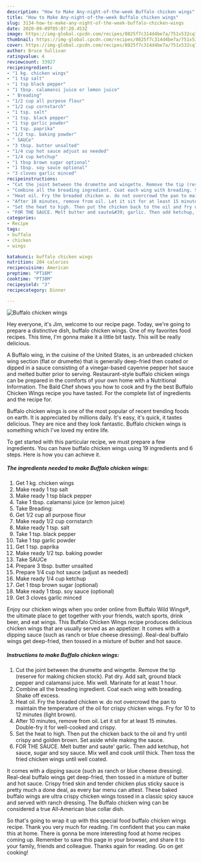 ```yaml
---
description: "How to Make Any-night-of-the-week Buffalo chicken wings"
title: "How to Make Any-night-of-the-week Buffalo chicken wings"
slug: 3134-how-to-make-any-night-of-the-week-buffalo-chicken-wings
date: 2020-09-09T05:07:20.453Z
image: https://img-global.cpcdn.com/recipes/0825f7c314d4be7a/751x532cq70/buffalo-chicken-wings-recipe-main-photo.jpg
thumbnail: https://img-global.cpcdn.com/recipes/0825f7c314d4be7a/751x532cq70/buffalo-chicken-wings-recipe-main-photo.jpg
cover: https://img-global.cpcdn.com/recipes/0825f7c314d4be7a/751x532cq70/buffalo-chicken-wings-recipe-main-photo.jpg
author: Bruce Sullivan
ratingvalue: 4
reviewcount: 33927
recipeingredient:
- "1 kg. chicken wings"
- "1 tsp salt"
- "1 tsp black pepper"
- "1 tbsp. calamansi juice or lemon juice"
- " Breading"
- "1/2 cup all purpose flour"
- "1/2 cup cornstarch"
- "1 tsp. salt"
- "1 tsp. black pepper"
- "1 tsp garlic powder"
- "1 tsp. paprika"
- "1/2 tsp. baking powder"
- " SAUCe"
- "3 tbsp. butter unsalted"
- "1/4 cup hot sauce adjust as needed"
- "1/4 cup ketchup"
- "1 tbsp brown sugar optional"
- "1 tbsp. soy sauce optional"
- "3 cloves garlic minced"
recipeinstructions:
- "Cut the joint between the drumette and wingette. Remove the tip (reserve for making chicken stock). Pat dry. Add salt, ground black pepper and calamansi juice. Mix well. Marinate for at least 1 hour."
- "Combine all the breading ingredient. Coat each wing with breading. Shake off excess."
- "Heat oil. Fry the breaded chicken w. do not overcrowd the pan to maintain the temperature of the oil for crispy chicken wings. Fry for 10 to 12 minutes (light brown)."
- "After 10 minutes, remove from oil. Let it sit for at least 15 minutes. Double-fry it for well-cooked and crispy."
- "Set the heat to high. Then put the chicken back to the oil and fry until crispy and golden brown. Set aside while making the sauce."
- "FOR THE SAUCE. Melt butter and saute&#39; garlic. Then add ketchup, hot sauce, sugar and soy sauce. Mix well and cook until thick. Then toss the fried chicken wings until well coated."
categories:
- Recipe
tags:
- buffalo
- chicken
- wings

katakunci: buffalo chicken wings 
nutrition: 204 calories
recipecuisine: American
preptime: "PT16M"
cooktime: "PT38M"
recipeyield: "3"
recipecategory: Dinner

---
```



![Buffalo chicken wings](https://img-global.cpcdn.com/recipes/0825f7c314d4be7a/751x532cq70/buffalo-chicken-wings-recipe-main-photo.jpg)

Hey everyone, it's Jim, welcome to our recipe page. Today, we're going to prepare a distinctive dish, buffalo chicken wings. One of my favorites food recipes. This time, I'm gonna make it a little bit tasty. This will be really delicious.

A Buffalo wing, in the cuisine of the United States, is an unbreaded chicken wing section (flat or drumette) that is generally deep-fried then coated or dipped in a sauce consisting of a vinegar-based cayenne pepper hot sauce and melted butter prior to serving. Restaurant-style buffalo chicken wings can be prepared in the comforts of your own home with a Nutritional Information. The Bald Chef shows you how to cook and fry the best Buffalo Chicken Wings recipe you have tasted. For the complete list of ingredients and the recipe for.

Buffalo chicken wings is one of the most popular of recent trending foods on earth. It is appreciated by millions daily. It's easy, it's quick, it tastes delicious. They are nice and they look fantastic. Buffalo chicken wings is something which I've loved my entire life.


To get started with this particular recipe, we must prepare a few ingredients. You can have buffalo chicken wings using 19 ingredients and 6 steps. Here is how you can achieve it.

<!--inarticleads1-->

##### The ingredients needed to make Buffalo chicken wings:

1. Get 1 kg. chicken wings
1. Make ready 1 tsp salt
1. Make ready 1 tsp black pepper
1. Take 1 tbsp. calamansi juice (or lemon juice)
1. Take  Breading:
1. Get 1/2 cup all purpose flour
1. Make ready 1/2 cup cornstarch
1. Make ready 1 tsp. salt
1. Take 1 tsp. black pepper
1. Take 1 tsp garlic powder
1. Get 1 tsp. paprika
1. Make ready 1/2 tsp. baking powder
1. Take  SAUCe
1. Prepare 3 tbsp. butter unsalted
1. Prepare 1/4 cup hot sauce (adjust as needed)
1. Make ready 1/4 cup ketchup
1. Get 1 tbsp brown sugar (optional)
1. Make ready 1 tbsp. soy sauce (optional)
1. Get 3 cloves garlic minced


Enjoy our chicken wings when you order online from Buffalo Wild Wings®, the ultimate place to get together with your friends, watch sports, drink beer, and eat wings. This Buffalo Chicken Wings recipe produces delicious chicken wings that are usually served as an appetizer. It comes with a dipping sauce (such as ranch or blue cheese dressing). Real-deal buffalo wings get deep-fried, then tossed in a mixture of butter and hot sauce. 

<!--inarticleads2-->

##### Instructions to make Buffalo chicken wings:

1. Cut the joint between the drumette and wingette. Remove the tip (reserve for making chicken stock). Pat dry. Add salt, ground black pepper and calamansi juice. Mix well. Marinate for at least 1 hour.
1. Combine all the breading ingredient. Coat each wing with breading. Shake off excess.
1. Heat oil. Fry the breaded chicken w. do not overcrowd the pan to maintain the temperature of the oil for crispy chicken wings. Fry for 10 to 12 minutes (light brown).
1. After 10 minutes, remove from oil. Let it sit for at least 15 minutes. Double-fry it for well-cooked and crispy.
1. Set the heat to high. Then put the chicken back to the oil and fry until crispy and golden brown. Set aside while making the sauce.
1. FOR THE SAUCE. Melt butter and saute&#39; garlic. Then add ketchup, hot sauce, sugar and soy sauce. Mix well and cook until thick. Then toss the fried chicken wings until well coated.


It comes with a dipping sauce (such as ranch or blue cheese dressing). Real-deal buffalo wings get deep-fried, then tossed in a mixture of butter and hot sauce. Crispy fried skin and tender chicken plus sticky sauce is pretty much a done deal, as every bar menu can attest. These baked buffalo wings are ultra crispy chicken wings tossed in a classic spicy sauce and served with ranch dressing. The Buffalo chicken wing can be considered a true All-American blue collar dish. 

So that's going to wrap it up with this special food buffalo chicken wings recipe. Thank you very much for reading. I'm confident that you can make this at home. There is gonna be more interesting food at home recipes coming up. Remember to save this page in your browser, and share it to your family, friends and colleague. Thanks again for reading. Go on get cooking!
